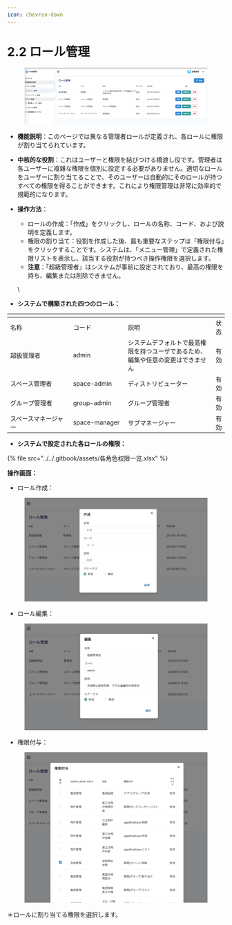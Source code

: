 ```yaml
---
icon: chevron-down
---
```


# 2.2 ロール管理

<figure><img src="../../.gitbook/assets/image (2) (1) (1) (1).png" alt=""><figcaption></figcaption></figure>



* **機能説明**：このページでは異なる管理者ロールが定義され、各ロールに権限が割り当てられています。



* **中核的な役割**：これはユーザーと権限を結びつける橋渡し役です。管理者は各ユーザーに複雑な権限を個別に設定する必要がありません。適切なロールをユーザーに割り当てることで、そのユーザーは自動的にそのロールが持つすべての権限を得ることができます。これにより権限管理は非常に効率的で規範的になります。



*   **操作方法**：

    * ロールの作成：「作成」をクリックし、ロールの名称、コード、および説明を定義します。
    * 権限の割り当て：役割を作成した後、最も重要なステップは「権限付与」をクリックすることです。システムは、「メニュー管理」で定義された権限リストを表示し、該当する役割が持つべき操作権限を選択します。
    * **注意**：「超級管理者」はシステムが事前に設定されており、最高の権限を持ち、編集または削除できません。

    \

* **システムで構築された四つのロール：**

<table data-header-hidden><thead><tr><th width="218.53411865234375"></th><th width="153.251953125"></th><th width="308.5220947265625"></th><th></th></tr></thead><tbody><tr><td>名称</td><td>コード</td><td>説明</td><td>状态</td></tr><tr><td>超級管理者</td><td>admin</td><td>システムデフォルトで最高権限を持つユーザであるため、編集や任意の変更はできません</td><td>有効</td></tr><tr><td>スペース管理者</td><td>space-admin</td><td>ディストリビューター</td><td>有効</td></tr><tr><td>グループ管理者</td><td>group-admin</td><td>グループ管理者</td><td>有効</td></tr><tr><td>スペースマネージャー</td><td>space-manager</td><td>サブマネージャー</td><td>有効</td></tr></tbody></table>



* **システムで設定された各ロールの権限：**

{% file src="../../.gitbook/assets/各角色权限一览.xlsx" %}



**操作画面：**

* ロール作成：

<div align="left"><figure><img src="../../.gitbook/assets/image (3) (1) (1) (1).png" alt="" width="563"><figcaption></figcaption></figure></div>

* ロール編集：

<div align="left"><figure><img src="../../.gitbook/assets/image (4) (1) (1).png" alt="" width="563"><figcaption></figcaption></figure></div>

* 権限付与：

<div align="left"><figure><img src="../../.gitbook/assets/image (5) (1) (1).png" alt="" width="563"><figcaption></figcaption></figure></div>

＊ロールに割り当てる権限を選択します。
